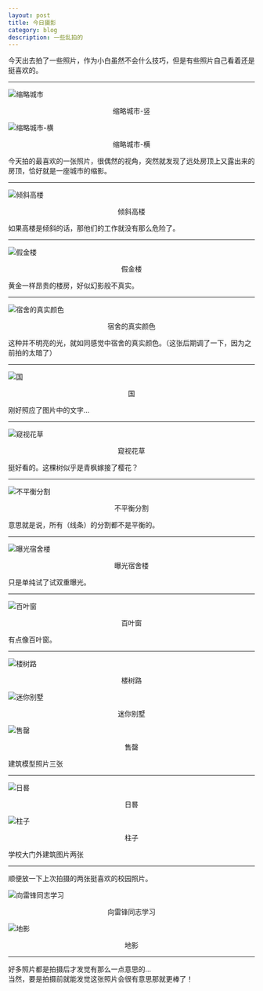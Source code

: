 ```yaml
---
layout: post
title: 今日摄影
category: blog
description: 一些乱拍的
---
```


今天出去拍了一些照片，作为小白虽然不会什么技巧，但是有些照片自己看着还是挺喜欢的。

---

![缩略城市](../../images/Blog_img/缩略城市.jpg)
<center>缩略城市-竖</center>

![缩略城市-横](../../images/Blog_img/缩略城市1.jpg)
<center>缩略城市-横</center>

今天拍的最喜欢的一张照片，很偶然的视角，突然就发现了远处房顶上又露出来的房顶，恰好就是一座城市的缩影。

---

![倾斜高楼](../../images/Blog_img/倾斜高楼.jpg)
<center>倾斜高楼</center>

如果高楼是倾斜的话，那他们的工作就没有那么危险了。

---

![假金楼](../../images/Blog_img/假金楼.jpg)
<center>假金楼</center>

黄金一样昂贵的楼房，好似幻影般不真实。

---

![宿舍的真实颜色](../../images/Blog_img/宿舍的真实颜色.jpg)
<center>宿舍的真实颜色</center>

这种并不明亮的光，就如同感觉中宿舍的真实颜色。（这张后期调了一下，因为之前拍的太暗了）

---

![国](../../images/Blog_img/国.jpg)
<center>国</center>

刚好照应了图片中的文字...

---

![窥视花草](../../images/Blog_img/窥视花草.jpg)
<center>窥视花草</center>

挺好看的。这棵树似乎是青枫嫁接了樱花？

---

![不平衡分割](../../images/Blog_img/不平衡分割.jpg)
<center>不平衡分割</center>

意思就是说，所有（线条）的分割都不是平衡的。

---

![曝光宿舍楼](../../images/Blog_img/曝光宿舍楼.jpg)
<center>曝光宿舍楼</center>

只是单纯试了试双重曝光。

---

![百叶窗](../../images/Blog_img/百叶窗.jpg)
<center>百叶窗</center>

有点像百叶窗。

---

![楼树路](../../images/Blog_img/楼树路.jpg)
<center>楼树路</center>

![迷你别墅](../../images/Blog_img/迷你别墅.jpg)
<center>迷你别墅</center>

![售罄](../../images/Blog_img/售罄.jpg)
<center>售罄</center>

建筑模型照片三张

---

![日晷](../../images/Blog_img/日晷.jpg)
<center>日晷</center>

![柱子](../../images/Blog_img/柱子.jpg)
<center>柱子</center>

学校大门外建筑图片两张

---

顺便放一下上次拍摄的两张挺喜欢的校园照片。

![向雷锋同志学习](../../images/Blog_img/向雷锋同志学习.jpg)
<center>向雷锋同志学习</center>

![地影](../../images/Blog_img/地影.jpg)
<center>地影</center>

---

好多照片都是拍摄后才发觉有那么一点意思的...  
当然，要是拍摄前就能发觉这张照片会很有意思那就更棒了！